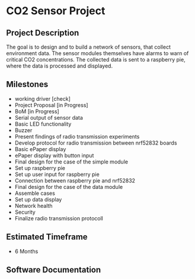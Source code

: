 # CO2 Sensor Project

## Project Description
The goal is to design and to build a network of sensors, that collect environment data. The sensor modules themselves have alarms to warn of critical CO2 concentrations. The collected data is sent to a raspberry pie, where the data is processed and displayed.  

## Milestones
- working driver [check]
- Project Proposal [in Progress]
- BoM  [in Progress]
- Serial output of sensor data
- Basic LED functionality
- Buzzer
- Present findings of radio transmission experiments
- Develop protocol for radio transmission between nrf52832 boards
- Basic ePaper display
- ePaper display with button input
- Final design for the case of the simple module
- Set up raspberry pie
- Set up user input for raspberry pie
- Connection between raspberry pie and nrf52832
- Final design for the case of the data module
- Assemble cases
- Set up data display
- Network health
- Security
- Finalize radio transmission protocoll

## Estimated Timeframe
- 6 Months

## Software Documentation
